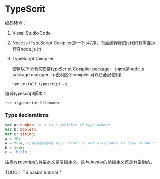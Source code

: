 # TypeScrit

编码环境：

1. Visual Studio Code

2. Node.js (TypeScript Compiler是一个js程序，而且编译好的js代码也需要运行在node.js上)

3. TypeScript Compiler

   使用以下命令来安装typeScript Compiler package: （npm是node.js package manager, -g说明这个compiler可以在全局使用）

   ```
   npm install typescript -g
   ```

编译typescript脚本：

```shell
tsc <typescript filename>
```

### Type declarations

```typescript
var a: number; // a is a variable of type number
var b: boolean;
var c: string;
a = 10;
a = true; //编译器会报错 Type 'true' is not assignable to type 'number'
b = true;
c = 'hello';
```

注意typescript的类型定义是后缀定义，这与Java中的前缀定义还是有区别的。



TODO： TS basics  tutorial 7